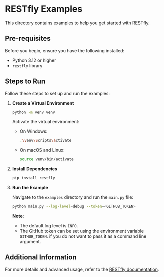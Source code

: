 # RESTfly Examples

This directory contains examples to help you get started with RESTfly.

## Pre-requisites

Before you begin, ensure you have the following installed:

- Python 3.12 or higher
- `restfly` library

## Steps to Run

Follow these steps to set up and run the examples:

1. **Create a Virtual Environment**

   ```bash
   python -m venv venv
   ```

   Activate the virtual environment:

   - On Windows:
     ```bash
     .\venv\Scripts\activate
     ```
   - On macOS and Linux:
     ```bash
     source venv/bin/activate
     ```

2. **Install Dependencies**

   ```bash
   pip install restfly
   ```

3. **Run the Example**

   Navigate to the `examples` directory and run the `main.py` file:
   ```bash
   python main.py --log-level=debug --token=<GITHUB_TOKEN>
   ```
   **Note**:
   - The default log level is `INFO`.
   - The GitHub token can be set using the environment variable `GITHUB_TOKEN`.
     if you do not want to pass it as a command line argument.

## Additional Information

For more details and advanced usage, refer to the [RESTfly documentation](https://restfly.readthedocs.io).
